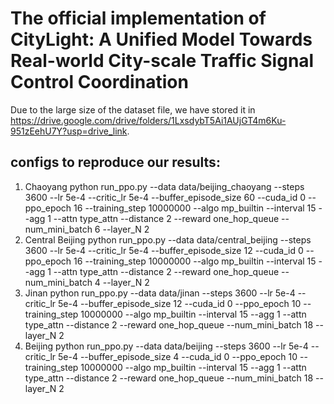 # The official implementation of CityLight: A Unified Model Towards Real-world City-scale Traffic Signal Control Coordination

Due to the large size of the dataset file, we have stored it in https://drive.google.com/drive/folders/1LxsdybT5Ai1AUjGT4m6Ku-951zEehU7Y?usp=drive_link.

## configs to reproduce our results:
1) Chaoyang
python run_ppo.py --data data/beijing_chaoyang --steps 3600 --lr 5e-4 --critic_lr 5e-4 --buffer_episode_size 60 --cuda_id 0 --ppo_epoch 16 --training_step 10000000 --algo mp_builtin --interval 15 --agg 1 --attn type_attn --distance 2 --reward one_hop_queue --num_mini_batch 6 --layer_N 2 
2) Central Beijing
python run_ppo.py --data data/central_beijing --steps 3600 --lr 5e-4 --critic_lr 5e-4 --buffer_episode_size 12 --cuda_id 0 --ppo_epoch 16 --training_step 10000000 --algo mp_builtin --interval 15 --agg 1 --attn type_attn --distance 2 --reward one_hop_queue --num_mini_batch 4 --layer_N 2 
3) Jinan
python run_ppo.py --data data/jinan --steps 3600 --lr 5e-4 --critic_lr 5e-4 --buffer_episode_size 12 --cuda_id 0 --ppo_epoch 10 --training_step 10000000 --algo mp_builtin --interval 15 --agg 1 --attn type_attn --distance 2 --reward one_hop_queue --num_mini_batch 18 --layer_N 2 
4) Beijing
python run_ppo.py --data data/beijing --steps 3600 --lr 5e-4 --critic_lr 5e-4 --buffer_episode_size 4 --cuda_id 0 --ppo_epoch 10 --training_step 10000000 --algo mp_builtin --interval 15 --agg 1 --attn type_attn --distance 2 --reward one_hop_queue --num_mini_batch 18 --layer_N 2 



